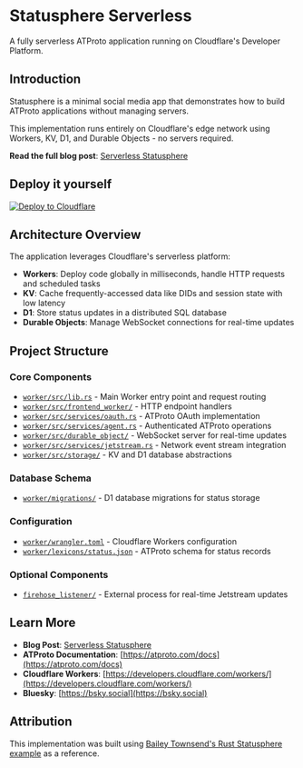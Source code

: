 # Statusphere Serverless

A fully serverless ATProto application running on Cloudflare's Developer Platform.

## Introduction

Statusphere is a minimal social media app that demonstrates how to build ATProto applications without managing servers.

This implementation runs entirely on Cloudflare's edge network using Workers, KV, D1, and Durable Objects - no servers required.

**Read the full blog post**: [Serverless Statusphere](https://blog.cloudflare.com/serverless-atproto)

## Deploy it yourself

[![Deploy to Cloudflare](https://deploy.workers.cloudflare.com/button)](https://deploy.workers.cloudflare.com/?url=https%3A%2F%2Fgithub.com%2Finanna-malick%2Fstatusphere-serverless%2Ftree%2Fmain%2Fworker)

## Architecture Overview

The application leverages Cloudflare's serverless platform:

- **Workers**: Deploy code globally in milliseconds, handle HTTP requests and scheduled tasks
- **KV**: Cache frequently-accessed data like DIDs and session state with low latency
- **D1**: Store status updates in a distributed SQL database
- **Durable Objects**: Manage WebSocket connections for real-time updates

## Project Structure

### Core Components

- [`worker/src/lib.rs`](worker/src/lib.rs) - Main Worker entry point and request routing
- [`worker/src/frontend_worker/`](worker/src/frontend_worker/) - HTTP endpoint handlers
- [`worker/src/services/oauth.rs`](worker/src/services/oauth.rs) - ATProto OAuth implementation
- [`worker/src/services/agent.rs`](worker/src/services/agent.rs) - Authenticated ATProto operations
- [`worker/src/durable_object/`](worker/src/durable_object/) - WebSocket server for real-time updates
- [`worker/src/services/jetstream.rs`](worker/src/services/jetstream.rs) - Network event stream integration
- [`worker/src/storage/`](worker/src/storage/) - KV and D1 database abstractions

### Database Schema

- [`worker/migrations/`](worker/migrations/) - D1 database migrations for status storage

### Configuration

- [`worker/wrangler.toml`](worker/wrangler.toml) - Cloudflare Workers configuration
- [`worker/lexicons/status.json`](worker/lexicons/status.json) - ATProto schema for status records

### Optional Components

- [`firehose_listener/`](firehose_listener/) - External process for real-time Jetstream updates

## Learn More

- **Blog Post**: [Serverless Statusphere](https://blog.cloudflare.com/serverless-atproto)
- **ATProto Documentation**: [https://atproto.com/docs](https://atproto.com/docs)
- **Cloudflare Workers**: [https://developers.cloudflare.com/workers/](https://developers.cloudflare.com/workers/)
- **Bluesky**: [https://bsky.social](https://bsky.social)

## Attribution

This implementation was built using [Bailey Townsend's Rust Statusphere example](https://github.com/fatfingers23/rusty_statusphere_example_app) as a reference.
